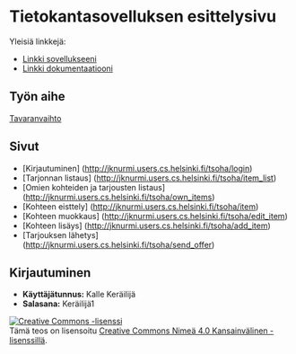 # Tietokantasovelluksen esittelysivu

Yleisiä linkkejä:

* [Linkki sovellukseeni](http://jknurmi.users.cs.helsinki.fi/tsoha/)
* [Linkki dokumentaatiooni](https://github.com/OtterleyW/Tsoha-Bootstrap/blob/master/doc/dokumentaatio.pdf)

## Työn aihe

[Tavaranvaihto](http://advancedkittenry.github.io/suunnittelu_ja_tyoymparisto/aiheet/Tavaranvaihto.html) 

## Sivut

* [Kirjautuminen] (http://jknurmi.users.cs.helsinki.fi/tsoha/login)
* [Tarjonnan listaus] (http://jknurmi.users.cs.helsinki.fi/tsoha/item_list)
* [Omien kohteiden ja tarjousten listaus] (http://jknurmi.users.cs.helsinki.fi/tsoha/own_items)
* [Kohteen eisttely] (http://jknurmi.users.cs.helsinki.fi/tsoha/item)
* [Kohteen muokkaus] (http://jknurmi.users.cs.helsinki.fi/tsoha/edit_item)
* [Kohteen lisäys] (http://jknurmi.users.cs.helsinki.fi/tsoha/add_item)
* [Tarjouksen lähetys] (http://jknurmi.users.cs.helsinki.fi/tsoha/send_offer)

## Kirjautuminen
* **Käyttäjätunnus:** Kalle Keräilijä
* **Salasana:** Keräilijä1


<a rel="license" href="http://creativecommons.org/licenses/by/4.0/"><img alt="Creative Commons -lisenssi" style="border-width:0" src="https://i.creativecommons.org/l/by/4.0/88x31.png" /></a><br />Tämä teos on lisensoitu <a rel="license" href="http://creativecommons.org/licenses/by/4.0/">Creative Commons Nimeä 4.0 Kansainvälinen -lisenssillä</a>.
